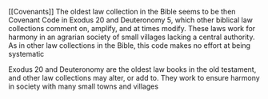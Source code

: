 [[Covenants]]
The oldest law collection in the Bible seems to be then Covenant Code in Exodus 20 and Deuteronomy 5, which other biblical law collections comment on, amplify, and at times modify. These laws work for harmony in an agrarian society of small villages lacking a central authority. As in other law collections in the Bible, this code makes no effort at being systematic

Exodus 20 and Deuteronomy are the oldest law books in the old testament, and other law collections may alter, or add to. They work to ensure harmony in society with many small towns and villages